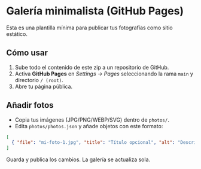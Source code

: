 # Galería minimalista (GitHub Pages)

Esta es una plantilla mínima para publicar tus fotografías como sitio estático.

## Cómo usar

1. Sube todo el contenido de este zip a un repositorio de GitHub.
2. Activa **GitHub Pages** en *Settings → Pages* seleccionando la rama `main` y directorio `/ (root)`.
3. Abre tu página pública.

## Añadir fotos

- Copia tus imágenes (JPG/PNG/WEBP/SVG) dentro de `photos/`.
- Edita `photos/photos.json` y añade objetos con este formato:

```json
[
  { "file": "mi-foto-1.jpg", "title": "Título opcional", "alt": "Descripción alternativa" }
]
```

Guarda y publica los cambios. La galería se actualiza sola.
